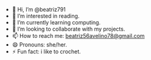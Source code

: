 - 👋 Hi, I’m @beatriz791
- 👀 I’m interested in reading.
- 🌱 I’m currently learning computing.
- 💞️ I’m looking to collaborate with my projects.
- 📫 How to reach me: beatriz56avelino78@gmail.com
- 😄 Pronouns: she/her.
- ⚡ Fun fact: i like to crochet.

<!---
beatriz791/beatriz791 is a ✨ special ✨ repository because its `README.md` (this file) appears on your GitHub profile.
You can click the Preview link to take a look at your changes.
--->
